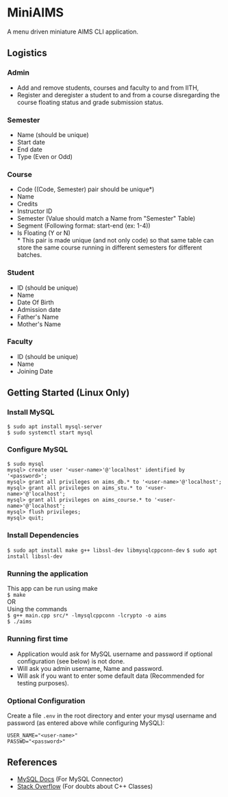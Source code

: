 # MiniAIMS
A menu driven miniature AIMS CLI application.

## Logistics
### Admin
- Add and remove students, courses and faculty to and from IITH, 
- Register and deregister a student to and from a course disregarding the course floating status and grade submission status.

### Semester
- Name (should be unique)
- Start date
- End date 
- Type (Even or Odd)

### Course
- Code  ((Code, Semester) pair should be unique*)
- Name
- Credits
- Instructor ID
- Semester (Value should match a Name from "Semester" Table)
- Segment (Following format: start-end  (ex: 1-4))
- Is Floating (Y or N)  
\* This pair is made unique (and not only code) so that same table can store the same course running in different semesters for different batches.

### Student
- ID (should be unique)
- Name
- Date Of Birth
- Admission date
- Father's Name
- Mother's Name

### Faculty
- ID (should be unique)
- Name
- Joining Date


## Getting Started (Linux Only)
### Install MySQL
`$ sudo apt install mysql-server`  
`$ sudo systemctl start mysql`

### Configure MySQL
`$ sudo mysql`    
`mysql> create user '<user-name>'@'localhost' identified by '<password>';`  
`mysql> grant all privileges on aims_db.* to '<user-name>'@'localhost';`  
`mysql> grant all privileges on aims_stu.* to '<user-name>'@'localhost';`  
`mysql> grant all privileges on aims_course.* to '<user-name>'@'localhost';`  
`mysql> flush privileges;`  
`mysql> quit;`


### Install Dependencies
`$ sudo apt install make g++ libssl-dev libmysqlcppconn-dev`
`$ sudo apt install libssl-dev`

### Running the application
This app can be run using make  
`$ make`  
OR  
Using the commands  
`$ g++ main.cpp src/* -lmysqlcppconn -lcrypto -o aims`  
`$ ./aims`

### Running first time
- Application would ask for MySQL username and password if optional configuration (see below) is not done.
- Will ask you admin username, Name and password.
- Will ask if you want to enter some default data (Recommended for testing purposes).

### Optional Configuration
Create a file `.env` in the root directory and enter your mysql username and password (as entered above while configuring MySQL):
```
USER_NAME="<user-name>"
PASSWD="<password>"
```


## References
- [MySQL Docs](https://dev.mysql.com/doc/connector-cpp/1.1/en) (For MySQL Connector)
- [Stack Overflow](https://stackoverflow.com) (For doubts about C++ Classes)
